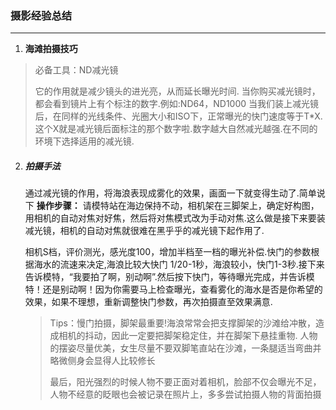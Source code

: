 ### 摄影经验总结
-----------------------
1. **海滩拍摄技巧**

>    必备工具：ND减光镜
>
>   它的作用就是减少镜头的进光亮，从而延长曝光时间.
当你购买减光镜时，都会看到镜片上有个标注的数字.例如:ND64，ND1000
当我们装上减光镜后，在同样的光线条件、光圈大小和ISO下，正常曝光的快门速度等于T*X. 这个X就是减光镜后面标注的那个数字啦.数字越大自然减光越强.在不同的环境下选择适用的减光镜.

2. ##### 拍摄手法
    通过减光镜的作用，将海浪表现成雾化的效果，画面一下就变得生动了.简单说下 **操作步骤：** 请模特站在海边保持不动，相机架在三脚架上，确定好构图，用相机的自动对焦对好焦，然后将对焦模式改为手动对焦.这么做是接下来要装减光镜，相机的自动对焦就很难在黑乎乎的减光镜下起作用了.

    相机S档，评价测光，感光度100，增加半档至一档的曝光补偿.快门的参数根据海水的流速来决定,海浪比较大快门 1/20-1秒，海浪较小，快门1-3秒.接下来告诉模特，“我要拍了啊，别动啊”.然后按下快门，等待曝光完成，并告诉模特！还是别动啊！因为你需要马上检查曝光，查看雾化的海水是否是你希望的效果，如果不理想，重新调整快门参数，再次拍摄直至效果满意.
    
    >Tips：慢门拍摄，脚架最重要!海浪常常会把支撑脚架的沙滩给冲散，造成相机的抖动，因此一定要把脚架稳定住，并在脚架下悬挂重物.
    >人物的摆姿尽量优美，女生尽量不要双脚笔直站在沙滩，一条腿适当弯曲并略微侧身会显得人比较修长
    >
    >最后，阳光强烈的时候人物不要正面对着相机，脸部不仅会曝光不足，人物不经意的眨眼也会被记录在照片上，多多尝试拍摄人物的背面拍摄









   

